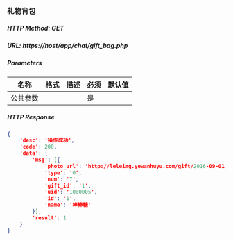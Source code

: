 ### 礼物背包

##### HTTP Method: GET
##### URL: https://host/app/chat/gift_bag.php


#####  Parameters
名称|格式|描述|必须|默认值
---|---|---|---|---
公共参数|||是|


##### HTTP Response
```json
{
	'desc': '操作成功',
	'code': 200,
	'data': {
		'msg': [{
			'photo_url': 'http://leleimg.yewanhuyu.com/gift/2016-09-01_57c7a894b1bad.png',
			'type': '0',
			'num': '7',
			'gift_id': '1',
			'uid': '1000005',
			'id': '1',
			'name': '棒棒糖'
		}],
		'result': 1
	}
}
```
